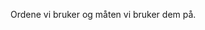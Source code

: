 <div class="sb1ds-intro sb1ds-intro--section">
    <p class="ffe-lead-paragraph sb1ds-intro__paragraph">
        Ordene vi bruker og måten vi bruker dem på.
    </p>
</div>
